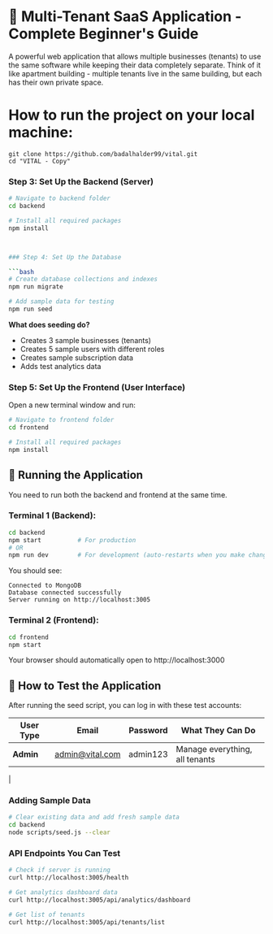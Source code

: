 # 🚀 Multi-Tenant SaaS Application - Complete Beginner's Guide

A powerful web application that allows multiple businesses (tenants) to use the same software while keeping their data completely separate. Think of it like apartment building - multiple tenants live in the same building, but each has their own private space.



# How to run the project on your local machine:
```
git clone https://github.com/badalhalder99/vital.git
cd "VITAL - Copy"
```

### Step 3: Set Up the Backend (Server)

```bash
# Navigate to backend folder
cd backend

# Install all required packages
npm install



### Step 4: Set Up the Database

```bash
# Create database collections and indexes
npm run migrate

# Add sample data for testing
npm run seed
```

**What does seeding do?**
- Creates 3 sample businesses (tenants)
- Creates 5 sample users with different roles
- Creates sample subscription data
- Adds test analytics data

### Step 5: Set Up the Frontend (User Interface)

Open a new terminal window and run:

```bash
# Navigate to frontend folder
cd frontend

# Install all required packages
npm install
```

## 🚀 Running the Application

You need to run both the backend and frontend at the same time.

### Terminal 1 (Backend):
```bash
cd backend
npm start          # For production
# OR
npm run dev        # For development (auto-restarts when you make changes)
```

You should see:
```
Connected to MongoDB
Database connected successfully
Server running on http://localhost:3005
```

### Terminal 2 (Frontend):
```bash
cd frontend
npm start
```

Your browser should automatically open to http://localhost:3000

## 🔐 How to Test the Application

After running the seed script, you can log in with these test accounts:

| User Type | Email | Password | What They Can Do |
|-----------|--------|----------|------------------|
| **Admin** | admin@vital.com | admin123 | Manage everything, all tenants |
|



### Adding Sample Data
```bash
# Clear existing data and add fresh sample data
cd backend
node scripts/seed.js --clear
```

### API Endpoints You Can Test

```bash
# Check if server is running
curl http://localhost:3005/health

# Get analytics dashboard data
curl http://localhost:3005/api/analytics/dashboard

# Get list of tenants
curl http://localhost:3005/api/tenants/list
```
